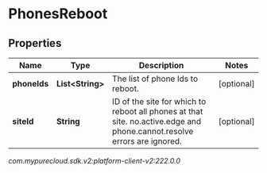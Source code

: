# PhonesReboot


## Properties

| Name | Type | Description | Notes |
| ------------ | ------------- | ------------- | ------------- |
| **phoneIds** | **List&lt;String&gt;** | The list of phone Ids to reboot. |  [optional] |
| **siteId** | **String** | ID of the site for which to reboot all phones at that site. no.active.edge and phone.cannot.resolve errors are ignored. |  [optional] |




_com.mypurecloud.sdk.v2:platform-client-v2:222.0.0_
